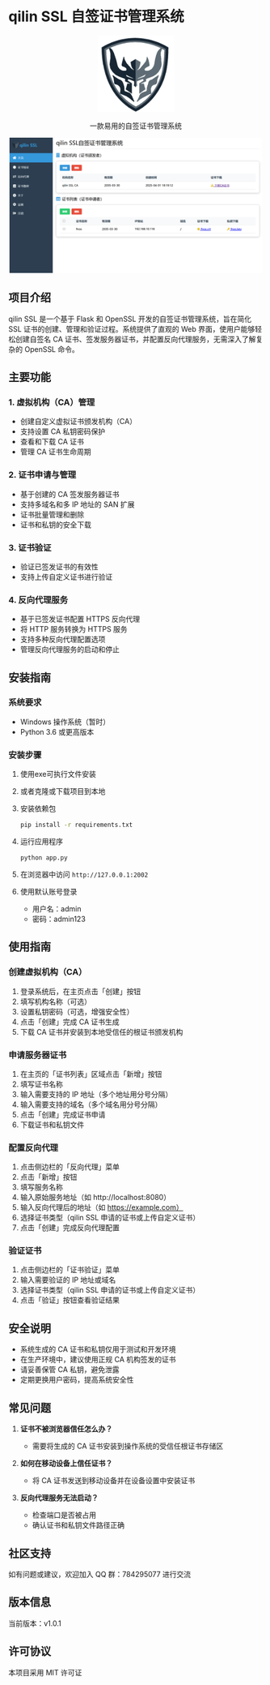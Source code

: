 # qilin SSL 自签证书管理系统

<div align="center">
  <img src="./static/images/qilinssl-logo.png" alt="qilin SSL Logo" width="150">
  <p>一款易用的自签证书管理系统</p>
  <img src="./static/images/qilinssl-zt.png"  width="500">
</div>

## 项目介绍

qilin SSL 是一个基于 Flask 和 OpenSSL 开发的自签证书管理系统，旨在简化 SSL 证书的创建、管理和验证过程。系统提供了直观的 Web 界面，使用户能够轻松创建自签名 CA 证书、签发服务器证书，并配置反向代理服务，无需深入了解复杂的 OpenSSL 命令。

## 主要功能

### 1. 虚拟机构（CA）管理
- 创建自定义虚拟证书颁发机构（CA）
- 支持设置 CA 私钥密码保护
- 查看和下载 CA 证书
- 管理 CA 证书生命周期

### 2. 证书申请与管理
- 基于创建的 CA 签发服务器证书
- 支持多域名和多 IP 地址的 SAN 扩展
- 证书批量管理和删除
- 证书和私钥的安全下载

### 3. 证书验证
- 验证已签发证书的有效性
- 支持上传自定义证书进行验证


### 4. 反向代理服务
- 基于已签发证书配置 HTTPS 反向代理
- 将 HTTP 服务转换为 HTTPS 服务
- 支持多种反向代理配置选项
- 管理反向代理服务的启动和停止


## 安装指南

### 系统要求
- Windows 操作系统（暂时）
- Python 3.6 或更高版本

### 安装步骤
1. 使用exe可执行文件安装

2. 或者克隆或下载项目到本地

3. 安装依赖包
   ```bash
   pip install -r requirements.txt
   ```

4. 运行应用程序
   ```bash
   python app.py
   ```

5. 在浏览器中访问 `http://127.0.0.1:2002`

6. 使用默认账号登录
   - 用户名：admin
   - 密码：admin123

## 使用指南

### 创建虚拟机构（CA）

1. 登录系统后，在主页点击「创建」按钮
2. 填写机构名称（可选）
3. 设置私钥密码（可选，增强安全性）
4. 点击「创建」完成 CA 证书生成
5. 下载 CA 证书并安装到本地受信任的根证书颁发机构

### 申请服务器证书

1. 在主页的「证书列表」区域点击「新增」按钮
2. 填写证书名称
3. 输入需要支持的 IP 地址（多个地址用分号分隔）
4. 输入需要支持的域名（多个域名用分号分隔）
5. 点击「创建」完成证书申请
6. 下载证书和私钥文件

### 配置反向代理

1. 点击侧边栏的「反向代理」菜单
2. 点击「新增」按钮
3. 填写服务名称
4. 输入原始服务地址（如 http://localhost:8080）
5. 输入反向代理后的地址（如 https://example.com）
6. 选择证书类型（qilin SSL 申请的证书或上传自定义证书）
7. 点击「创建」完成反向代理配置

### 验证证书

1. 点击侧边栏的「证书验证」菜单
2. 输入需要验证的 IP 地址或域名
3. 选择证书类型（qilin SSL 申请的证书或上传自定义证书）
4. 点击「验证」按钮查看验证结果

## 安全说明

- 系统生成的 CA 证书和私钥仅用于测试和开发环境
- 在生产环境中，建议使用正规 CA 机构签发的证书
- 请妥善保管 CA 私钥，避免泄露
- 定期更换用户密码，提高系统安全性

## 常见问题

1. **证书不被浏览器信任怎么办？**
   - 需要将生成的 CA 证书安装到操作系统的受信任根证书存储区

2. **如何在移动设备上信任证书？**
   - 将 CA 证书发送到移动设备并在设备设置中安装证书

3. **反向代理服务无法启动？**
   - 检查端口是否被占用
   - 确认证书和私钥文件路径正确

## 社区支持

如有问题或建议，欢迎加入 QQ 群：784295077 进行交流

## 版本信息

当前版本：v1.0.1

## 许可协议

本项目采用 MIT 许可证
